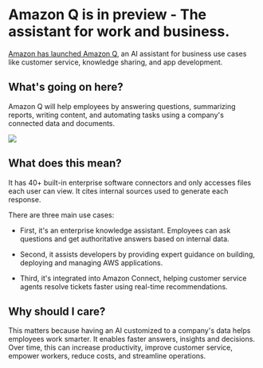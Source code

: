 # Amazon Q is in preview - The assistant for work and business.

[Amazon has launched Amazon Q,](https://aws.amazon.com/about-aws/whats-new/2023/11/aws-amazon-q-preview/?utm_source=bensbites\&utm_medium=referral\&utm_campaign=amazon-q-is-in-preview-the-assistant-for-work-and-business) an AI assistant for business use cases like customer service, knowledge sharing, and app development.

## What's going on here?

Amazon Q will help employees by answering questions, summarizing reports, writing content, and automating tasks using a company's connected data and documents.

![](https://media.beehiiv.com/cdn-cgi/image/fit=scale-down,format=auto,onerror=redirect,quality=80/uploads/asset/file/193eb85a-83e6-4fb8-9dff-c98a6feabbe8/image.png?t=1701264316)

## What does this mean?

It has 40+ built-in enterprise software connectors and only accesses files each user can view. It cites internal sources used to generate each response.

There are three main use cases:

- First, it's an enterprise knowledge assistant. Employees can ask questions and get authoritative answers based on internal data.

- Second, it assists developers by providing expert guidance on building, deploying and managing AWS applications.

- Third, it's integrated into Amazon Connect, helping customer service agents resolve tickets faster using real-time recommendations.

## Why should I care?

This matters because having an AI customized to a company's data helps employees work smarter. It enables faster answers, insights and decisions. Over time, this can increase productivity, improve customer service, empower workers, reduce costs, and streamline operations.
